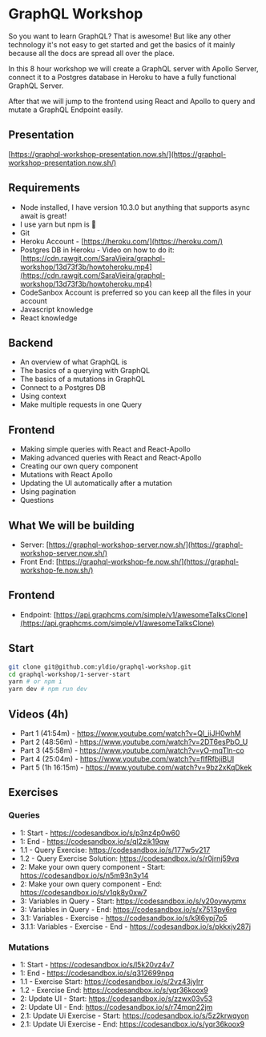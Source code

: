 # GraphQL Workshop

So you want to learn GraphQL? That is awesome! But like any other technology it's not easy to get started and get the basics of it mainly because all the docs are spread all over the place.

In this 8 hour workshop we will create a GraphQL server with Apollo Server, connect it to a Postgres database in Heroku to have a fully functional GraphQL Server.

After that we will jump to the frontend using React and Apollo to query and mutate a GraphQL Endpoint easily.

## Presentation

[https://graphql-workshop-presentation.now.sh/](https://graphql-workshop-presentation.now.sh/)

## Requirements

- Node installed, I have version 10.3.0 but anything that supports async await is great!
- I use yarn but npm is 💯
- Git
- Heroku Account - [https://heroku.com/](https://heroku.com/)
- Postgres DB in Heroku - Video on how to do it: [https://cdn.rawgit.com/SaraVieira/graphql-workshop/13d73f3b/howtoheroku.mp4](https://cdn.rawgit.com/SaraVieira/graphql-workshop/13d73f3b/howtoheroku.mp4)
- CodeSanbox Account is preferred so you can keep all the files in your account
- Javascript knowledge
- React knowledge

## Backend

- An overview of what GraphQL is
- The basics of a querying with GraphQL
- The basics of a mutations in GraphQL
- Connect to a Postgres DB
- Using context
- Make multiple requests in one Query

## Frontend

- Making simple queries with React and React-Apollo
- Making advanced queries with React and React-Apollo
- Creating our own query component
- Mutations with React Apollo
- Updating the UI automatically after a mutation
- Using pagination
- Questions

## What We will be building

- Server: [https://graphql-workshop-server.now.sh/](https://graphql-workshop-server.now.sh/)
- Front End: [https://graphql-workshop-fe.now.sh/](https://graphql-workshop-fe.now.sh/)

## Frontend

- Endpoint: [https://api.graphcms.com/simple/v1/awesomeTalksClone](https://api.graphcms.com/simple/v1/awesomeTalksClone)

## Start

```bash
git clone git@github.com:yldio/graphql-workshop.git
cd graphql-workshop/1-server-start
yarn # or npm i
yarn dev # npm run dev
```

## Videos (4h)

- Part 1 (41:54m) - https://www.youtube.com/watch?v=Ql_iiJH0whM
- Part 2 (48:56m) - https://www.youtube.com/watch?v=2DT6esPbO_U
- Part 3 (45:58m) - https://www.youtube.com/watch?v=yO-mqTln-co
- Part 4 (25:04m) - https://www.youtube.com/watch?v=fIfRfbjiBUI
- Part 5 (1h 16:15m) - https://www.youtube.com/watch?v=9bz2xKqDkek

## Exercises

### Queries

- 1: Start - https://codesandbox.io/s/p3nz4p0w60
- 1: End - https://codesandbox.io/s/ql2zjk19qw
- 1.1 - Query Exercise: https://codesandbox.io/s/177w5v217
- 1.2 - Query Exercise Solution: https://codesandbox.io/s/r0jrnj59vq
- 2: Make your own query component - Start: https://codesandbox.io/s/n5m93n3y14
- 2: Make your own query component - End: https://codesandbox.io/s/v1qk8y0xw7
- 3: Variables in Query - Start: https://codesandbox.io/s/y20oywypmx
- 3: Variables in Query - End: https://codesandbox.io/s/x7513py6rq
- 3.1: Variables - Exercise - https://codesandbox.io/s/k9l6ypj7p5
- 3.1.1: Variables - Exercise - End - https://codesandbox.io/s/pkkxjv287j

### Mutations

- 1: Start - https://codesandbox.io/s/l5k20vz4v7
- 1: End - https://codesandbox.io/s/q312699npq
- 1.1 - Exercise Start: https://codesandbox.io/s/2vz43jylrr
- 1.2 - Exercise End: https://codesandbox.io/s/yqr36koox9
- 2: Update UI - Start: https://codesandbox.io/s/zzwx03v53
- 2: Update UI - End: https://codesandbox.io/s/r74mqn22jm
- 2.1: Update Ui Exercise - Start: https://codesandbox.io/s/5z2krwqyon
- 2.1: Update Ui Exercise - End: https://codesandbox.io/s/yqr36koox9
